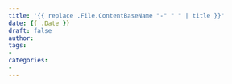 ```yaml
---
title: '{{ replace .File.ContentBaseName "-" " " | title }}'
date: {{ .Date }}
draft: false
author: 
tags:
- 
categories:
-
---
```

